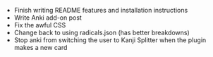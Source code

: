 - Finish writing README features and installation instructions
- Write Anki add-on post
- Fix the awful CSS
- Change back to using radicals.json (has better breakdowns)
- Stop anki from switching the user to Kanji Splitter when the plugin makes a new card